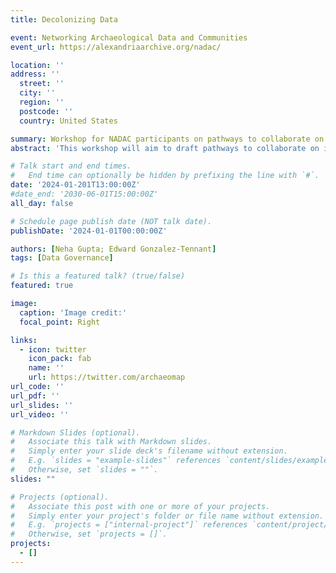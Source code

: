 ```yaml
---
title: Decolonizing Data

event: Networking Archaeological Data and Communities
event_url: https://alexandriaarchive.org/nadac/

location: ''
address: ''
  street: ''
  city: ''
  region: ''
  postcode: ''
  country: United States

summary: Workshop for NADAC participants on pathways to collaborate on research projects and publications.
abstract: 'This workshop will aim to draft pathways to collaborate on individual research projects and publication with relevant community stakeholders, especially those with indigenous, BIPOC, low-incoming, diaspora, refugee, and other underserved communities, where appropriate.'

# Talk start and end times.
#   End time can optionally be hidden by prefixing the line with `#`.
date: '2024-01-201T13:00:00Z'
#date_end: '2030-06-01T15:00:00Z'
all_day: false

# Schedule page publish date (NOT talk date).
publishDate: '2024-01-01T00:00:00Z'

authors: [Neha Gupta; Edward Gonzalez-Tennant]
tags: [Data Governance]

# Is this a featured talk? (true/false)
featured: true

image:
  caption: 'Image credit:'
  focal_point: Right

links:
  - icon: twitter
    icon_pack: fab
    name: ''
    url: https://twitter.com/archaeomap
url_code: ''
url_pdf: ''
url_slides: ''
url_video: ''

# Markdown Slides (optional).
#   Associate this talk with Markdown slides.
#   Simply enter your slide deck's filename without extension.
#   E.g. `slides = "example-slides"` references `content/slides/example-slides.md`.
#   Otherwise, set `slides = ""`.
slides: ""

# Projects (optional).
#   Associate this post with one or more of your projects.
#   Simply enter your project's folder or file name without extension.
#   E.g. `projects = ["internal-project"]` references `content/project/deep-learning/index.md`.
#   Otherwise, set `projects = []`.
projects:
  - []
---
```


